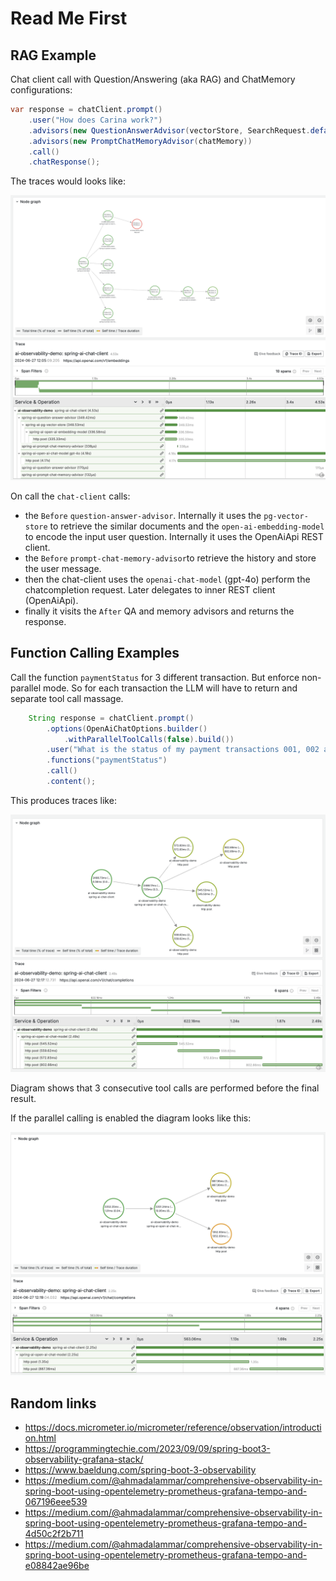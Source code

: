 # Read Me First

## RAG Example 

Chat client call with Question/Answering (aka RAG) and ChatMemory configurations:

```java
var response = chatClient.prompt()
    .user("How does Carina work?")
    .advisors(new QuestionAnswerAdvisor(vectorStore, SearchRequest.defaults()))
    .advisors(new PromptChatMemoryAdvisor(chatMemory))
    .call()
    .chatResponse();

```

The traces would looks like:

![ChatClient with RAG and ChatMemory](/doc/rag_with_memory.png "ChatClient with RAG and ChatMemory")

On call the `chat-client` calls:
* the `Before` `question-answer-advisor`. 
Internally it uses the `pg-vector-store` to retrieve the similar documents and the `open-ai-embedding-model` to encode the input user question. Internally it uses the OpenAiApi REST client.
* the `Before` `prompt-chat-memory-advisor`to retrieve the history and store the user message.
* then the chat-client uses the `openai-chat-model` (gpt-4o) perform the chatcompletion request. Later delegates to inner REST client (OpenAiApi).
* finally it visits the `After` QA and memory advisors and returns the response.

## Function Calling Examples

Call the function `paymentStatus` for 3 different transaction. 
But enforce non-parallel mode. So for each transaction the LLM will have to return and separate tool call massage.

```java
    String response = chatClient.prompt()
        .options(OpenAiChatOptions.builder()
            .withParallelToolCalls(false).build())
        .user("What is the status of my payment transactions 001, 002 and 003?")
        .functions("paymentStatus")
        .call()
        .content();

```

This produces traces like:

![Function Calling non-parallel](/doc/funciton_calling_sequential.png "Function Calling non-parallel")

Diagram shows that 3 consecutive tool calls are performed before the final result. 

If the parallel calling is enabled the diagram looks like this:


![Function Calling parallel](/doc/function_calling_parallel.png "Function Calling parallel")

## Random links

* https://docs.micrometer.io/micrometer/reference/observation/introduction.html
* https://programmingtechie.com/2023/09/09/spring-boot3-observability-grafana-stack/
* https://www.baeldung.com/spring-boot-3-observability
* https://medium.com/@ahmadalammar/comprehensive-observability-in-spring-boot-using-opentelemetry-prometheus-grafana-tempo-and-067196eee539
* https://medium.com/@ahmadalammar/comprehensive-observability-in-spring-boot-using-opentelemetry-prometheus-grafana-tempo-and-4d50c2f2b711
* https://medium.com/@ahmadalammar/comprehensive-observability-in-spring-boot-using-opentelemetry-prometheus-grafana-tempo-and-e08842ae96be
